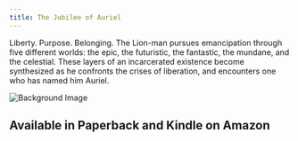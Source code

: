 ```yaml
---
title: The Jubilee of Auriel
---
```


Liberty. Purpose. Belonging. The Lion-man pursues emancipation through five different worlds: the epic, the futuristic, the fantastic, the mundane, and the celestial. These layers of an incarcerated existence become synthesized as he confronts the crises of liberation, and encounters one who has named him Auriel.

![Background Image](/images/cover-back3-png.png)

## Available in Paperback and Kindle on Amazon
